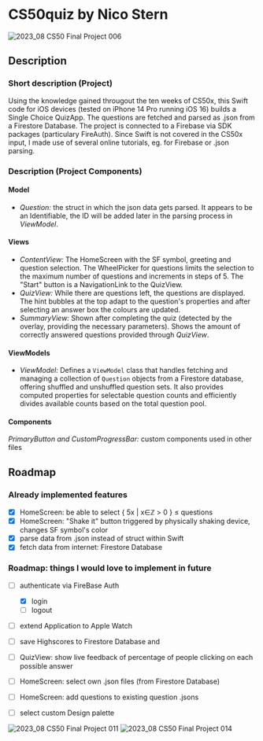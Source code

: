 # CS50quiz by Nico Stern

![‎2023_08 CS50 Final Project ‎006](https://github.com/nico-fst/cs50quiz/assets/108625504/75a3edd0-f220-4a56-bf1c-243ed199ceb5)

## Description

### Short description (Project)
Using the knowledge gained througout the ten weeks of CS50x, this Swift code for iOS devices (tested on iPhone 14 Pro running iOS 16) builds a Single Choice QuizApp.
The questions are fetched and parsed as .json from a Firestore Database.
The project is connected to a Firebase via SDK packages (particulary FireAuth). Since Swift is not covered in the CS50x input, I made use of several online tutorials, eg. for Firebase or .json parsing.

### Description (Project Components)

#### Model
- _Question:_ the struct in which the json data gets parsed. It appears to be an Identifiable, the ID will be added later in the parsing process in _ViewModel_.

#### Views
- _ContentView:_ The HomeScreen with the SF symbol, greeting and question selection. The WheelPicker for questions limits the selection to the maximum number of questions and increments in steps of 5. The "Start" button is a NavigationLink to the QuizView.
- _QuizView:_ While there are questions left, the questions are displayed. The hint bubbles at the top adapt to the question's properties and after selecting an answer box the colours are updated.
- _SummaryView:_ Shown after completing the quiz (detected by the overlay, providing the necessary parameters). Shows the amount of correctly answered questions provided through _QuizView_.

#### ViewModels
- _ViewModel:_ Defines a `ViewModel` class that handles fetching and managing a collection of `Question` objects from a Firestore database, offering shuffled and unshuffled question sets. It also provides computed properties for selectable question counts and efficiently divides available counts based on the total question pool.

#### Components
_PrimaryButton and CustomProgressBar:_ custom components used in other files

## Roadmap

### Already implemented features
- [x] HomeScreen: be able to select { 5x | x∈ℤ > 0 } ≤ questions
- [x] HomeScreen: "Shake it" button triggered by physically shaking device, changes SF symbol's color
- [x] parse data from .json instead of struct within Swift
- [x] fetch data from internet: Firestore Database

### Roadmap: things I would love to implement in future
- [ ] authenticate via FireBase Auth
    - [x] login
    - [ ] logout
- [ ] extend Application to Apple Watch
- [ ] save Highscores to Firestore Database and
- [ ] QuizView: show live feedback of percentage of people clicking on each possible answer
- [ ] HomeScreen: select own .json files (from Firestore Database)
- [ ] HomeScreen: add questions to existing question .jsons
- [ ] select custom Design palette




![‎2023_08 CS50 Final Project ‎011](https://github.com/nico-fst/cs50quiz/assets/108625504/17f55fcf-8052-4110-8366-e6437b2abb2d)
![‎2023_08 CS50 Final Project ‎014](https://github.com/nico-fst/cs50quiz/assets/108625504/8c92b3dd-d513-43c8-b23e-02aa851c4891)
